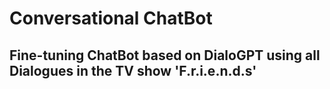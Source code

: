 # Conversational ChatBot
## Fine-tuning ChatBot based on DialoGPT using all Dialogues in the TV show 'F.r.i.e.n.d.s'
